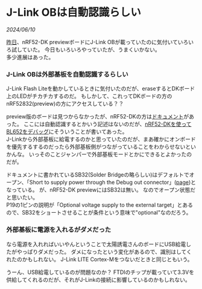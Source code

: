 # J-Link OBは自動認識らしい

<i>2024/06/10</i>

[昨日](20240609-jlink.md)、nRF52-DK previewボードにJ-Link OBが載っていたのに気付いていろいろ試していた。
今日もいろいろやっていたが、うまくいかない。  
多少進展はあった。

### J-Link OBは外部基板を自動認識するらしい

J-Link Flash Liteを動かしているときに気付いたのだが、eraseするとDKボード上のLEDがチカチカするのだ。
もしかして、これってDKボードの方のnRF52832(preview)の方にアクセスしている？？

preview版のボードは見つからなかったが、nRF52-DKの方は[ドキュメント](https://docs.nordicsemi.com/bundle/ug_nrf52832_dk/page/UG/dk/ext_programming_support_P19.html)があった。
ここには自動認識するとかいう記述はないのだが、[nRF52-DKを使ってBL652をデバッグ](https://lipoyang.hatenablog.com/entry/20170212/p1)にそういうことが書いてあった。  
J-Linkから外部基板に給電するのかと思っていたのだが、まあ確かにオンボードを優先するするのだったら外部基板側がつながっていることをわからせないといかんな。
いっそのことジャンパーで外部基板モードとかにできるとよかったのだが。

ドキュメントに書かれているSB32(Solder Bridgeの略らしい)はデフォルトでオープン、「Short to supply power through the Debug out connector」([page](https://docs.nordicsemi.com/bundle/ug_nrf52832_dk/page/UG/dk/solder_bridge.html))となっている。
が、nRF52-DK previewにはSB32は無い。
なのでオープン状態だと思いたい。  
P19の1ピンの説明が「Optional voltage supply to the external target」とあるので、SB32をショートさせることが条件という意味で"optional"なのだろう。

### 外部基板に電源を入れるがダメだった

なら電源を入れればいいやんということで太陽誘電さんのボードにUSB給電したがやっぱりダメだった。
ダメになったという変化があるので、識別はしてくれたのかもしれない。
J-Link LITE Cortex-Mをつないだときと同じともいう。

うーん、USB給電しているのが問題なのか？
FTDIのチップが載っていて3.3Vを供給してくれるのだが、それがJ-Linkの接続に影響しているのかもしれない。
